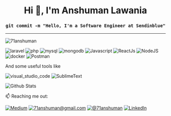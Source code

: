 
<h1 align="center">Hi 👋, I'm Anshuman Lawania</h1>

<h3 align="center">
  
  `git commit -m "Hello, I'm a Software Engineer at Sendinblue"`

</h3>

<hr />

<p align="left"> <img src="https://komarev.com/ghpvc/?username=71anshuman&label=Profile%20views&color=0e75b6&style=flat" alt="71anshuman" /> </p>


![laravel](https://img.shields.io/badge/Laravel-FF2D20?style=for-the-badge&logo=laravel&logoColor=white)
![php](https://img.shields.io/badge/PHP-777BB4?style=for-the-badge&logo=php&logoColor=white)
![mysql](https://img.shields.io/badge/MySQL-00000F?style=for-the-badge&logo=mysql&logoColor=white)
![mongodb](https://img.shields.io/badge/MongoDB-4EA94B?style=for-the-badge&logo=mongodb&logoColor=white)
![Javascript](https://img.shields.io/badge/JavaScript-323330?style=for-the-badge&logo=javascript&logoColor=F7DF1E)
![ReactJs](https://img.shields.io/badge/React-20232A?style=for-the-badge&logo=react&logoColor=61DAFB)
![NodeJS](https://img.shields.io/badge/Node.js-43853D?style=for-the-badge&logo=node.js&logoColor=white)
![docker](https://img.shields.io/badge/Docker-2CA5E0?style=for-the-badge&logo=docker&logoColor=white)
![Postman](https://img.shields.io/badge/Postman-FF6C37?style=for-the-badge&logo=Postman&logoColor=white)


And some useful tools like

![visual_studio_code](https://aleen42.github.io/badges/src/visual_studio_code.svg)
![SublimeText](https://aleen42.github.io/badges/src/sublime_text.svg)

![Github Stats](https://github-readme-stats.vercel.app/api?username=71anshuman&bg_color=30,e96443,904e95&title_color=fff&text_color=fff&show_icons=true&icon_color=fff)

📫 Reaching me out:

[![Medium](https://img.shields.io/badge/Medium-12100E?style=for-the-badge&logo=medium&logoColor=white)](https://71anshuman.medium.com)
[![71anshuman@gmail.com](https://img.shields.io/badge/mail-D14836?style=for-the-badge&logo=gmail&logoColor=white)](mailto:71anshuman@gmail.com) 
[![@71anshuman](https://img.shields.io/badge/tweet-1DA1F2?style=for-the-badge&logo=twitter&logoColor=white)](https://twitter.com/71anshuman)
[![LinkedIn](https://img.shields.io/badge/linkedin-0077B5?style=for-the-badge&logo=linkedin&logoColor=white)](https://www.linkedin.com/in/71anshuman)

<!--
**71anshuman/71anshuman** is a ✨ _special_ ✨ repository because its `README.md` (this file) appears on your GitHub profile.

Here are some ideas to get you started:

- 🔭 I’m currently working on ...
- 🌱 I’m currently learning ...
- 👯 I’m looking to collaborate on ...
- 🤔 I’m looking for help with ...
- 💬 Ask me about ...
- 📫 How to reach me: ...
- 😄 Pronouns: ...
- ⚡ Fun fact: ...
-->
